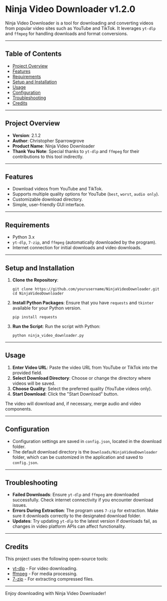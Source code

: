 # Ninja Video Downloader v1.2.0

Ninja Video Downloader is a tool for downloading and converting videos from popular video sites such as YouTube and TikTok. It leverages `yt-dlp` and `ffmpeg` for handling downloads and format conversions. 

---

## Table of Contents

- [Project Overview](#project-overview)
- [Features](#features)
- [Requirements](#requirements)
- [Setup and Installation](#setup-and-installation)
- [Usage](#usage)
- [Configuration](#configuration)
- [Troubleshooting](#troubleshooting)
- [Credits](#credits)

---

## Project Overview

- **Version**: 2.1.2
- **Author**: Christopher Sparrowgrove
- **Product Name**: Ninja Video Downloader
- **Thank You Note**: Special thanks to `yt-dlp` and `ffmpeg` for their contributions to this tool indirectly.

---

## Features

- Download videos from YouTube and TikTok.
- Supports multiple quality options for YouTube (`best`, `worst`, `audio only`).
- Customizable download directory.
- Simple, user-friendly GUI interface.
  
---

## Requirements

- Python 3.x
- `yt-dlp`, `7-zip`, and `ffmpeg` (automatically downloaded by the program).
- Internet connection for initial downloads and video downloads.

---

## Setup and Installation

1. **Clone the Repository**:
   ```shell
   git clone https://github.com/yourusername/NinjaVideoDownloader.git  
   cd NinjaVideoDownloader  
   ```

2. **Install Python Packages**:
   Ensure that you have `requests` and `tkinter` available for your Python version.
   ```shell
   pip install requests  
   ```

3. **Run the Script**:
   Run the script with Python:
   ```shell
   python ninja_video_downloader.py  
   ```

---

## Usage

1. **Enter Video URL**: Paste the video URL from YouTube or TikTok into the provided field.
2. **Select Download Directory**: Choose or change the directory where videos will be saved.
3. **Choose Quality**: Select the preferred quality (YouTube videos only).
4. **Start Download**: Click the "Start Download" button.

The video will download and, if necessary, merge audio and video components.

---

## Configuration

- Configuration settings are saved in `config.json`, located in the download folder.
- The default download directory is the `Downloads/NinjaVideoDownloader` folder, which can be customized in the application and saved to `config.json`.

---

## Troubleshooting

- **Failed Downloads**: Ensure `yt-dlp` and `ffmpeg` are downloaded successfully. Check internet connectivity if you encounter download issues.
- **Errors During Extraction**: The program uses `7-zip` for extraction. Make sure it downloads correctly to the designated download folder.
- **Updates**: Try updating `yt-dlp` to the latest version if downloads fail, as changes in video platform APIs can affect functionality.

---

## Credits

This project uses the following open-source tools:
- [yt-dlp](https://github.com/yt-dlp/yt-dlp) - For video downloading.
- [ffmpeg](https://www.gyan.dev/ffmpeg) - For media processing.
- [7-zip](https://7-zip.org/) - For extracting compressed files.

---

Enjoy downloading with Ninja Video Downloader!
